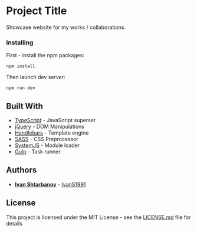 # Project Title

Showcase website for my works / collaborations.

### Installing

First - install the npm packages:

```
npm install
```

Then launch dev server:

```
npm run dev
```

## Built With

* [TypeScript](https://www.typescriptlang.org/) - JavaScript superset
* [jQuery](https://jquery.com/) - DOM Manipulations
* [Handlebars](http://handlebarsjs.com/) - Template engine
* [SASS](http://sass-lang.com/) - CSS Preprocessor
* [SystemJS](https://github.com/systemjs/systemjs) - Module loader
* [Gulp](https://gulpjs.com/) - Task runner

## Authors

* [**Ivan Shtarbanov**](mailto:ivan.shtarbanov1991@gmail.com) - [IvanS1991](http://my.telerikacademy.com/users/ivans1991)

## License

This project is licensed under the MIT License - see the [LICENSE.md](LICENSE.md) file for details
